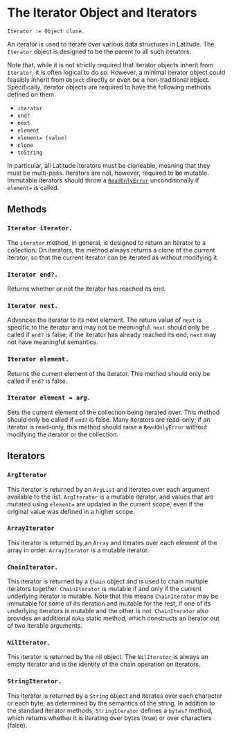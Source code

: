 
# The Iterator Object and Iterators

    Iterator := Object clone.

An iterator is used to iterate over various data structures in
Latitude. The `Iterator` object is designed to be the parent to all
such iterators.

Note that, while it is not strictly required that iterator objects
inherit from `Iterator`, it is often logical to do so. However, a
minimal iterator object could feasibly inherit from `Object` directly
or even be a non-traditional object. Specifically, iterator objects
are required to have the following methods defined on them.

 * `iterator`
 * `end?`
 * `next`
 * `element`
 * `element= (value)`
 * `clone`
 * `toString`

In particular, all Latitude iterators must be cloneable, meaning that
they must be multi-pass. Iterators are not, however, required to be
mutable. Immutable iterators should throw
a [`ReadOnlyError`](exception.md#readonlyerror) unconditionally if
`element=` is called.

## Methods

### `Iterator iterator.`

The `iterator` method, in general, is designed to return an iterator
to a collection. On iterators, the method always returns a clone of
the current iterator, so that the current iterator can be iterated as
without modifying it.

### `Iterator end?.`

Returns whether or not the iterator has reached its end.

### `Iterator next.`

Advances the iterator to its next element. The return value of `next`
is specific to the iterator and may not be meaningful. `next` should
only be called if `end?` is false; if the iterator has already reached
its end, `next` may not have meaningful semantics.

### `Iterator element.`

Returns the current element of the iterator. This method should only
be called if `end?` is false.

### `Iterator element = arg.`

Sets the current element of the collection being iterated over. This
method should only be called if `end?` is false. Many iterators are
read-only; if an iterator is read-only, this method should raise a
`ReadOnlyError` without modifying the iterator or the collection.

## Iterators

### `ArgIterator`

This iterator is returned by an `ArgList` and iterates over each
argument available to the list. `ArgIterator` is a mutable iterator,
and values that are mutated using `element=` are updated in the
current scope, even if the original value was defined in a higher
scope.

### `ArrayIterator`

This iterator is returned by an `Array` and iterates over each element
of the array in order. `ArrayIterator` is a mutable iterator.

### `ChainIterator.`

This iterator is returned by a `Chain` object and is used to chain
multiple iterators together. `ChainIterator` is mutable if and only if
the current underlying iterator is mutable. Note that this means
`ChainIterator` may be immutable for some of its iteration and mutable
for the rest, if one of its underlying iterators is mutable and the
other is not. `ChainIterator` also provides an additional `make`
static method, which constructs an iterator out of two iterable
arguments.

### `NilIterator.`

This iterator is returned by the nil object. The `NilIterator` is
always an empty iterator and is the identity of the chain operation on
iterators.

### `StringIterator.`

This iterator is returned by a `String` object and iterates over each
character or each byte, as determined by the semantics of the
string. In addition to the standard iterator methods, `StringIterator`
defines a `bytes?` method, which returns whether it is iterating over
bytes (true) or over characters (false).
